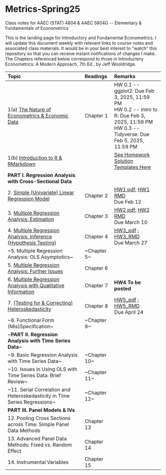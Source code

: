 # Metrics-Spring25
Class notes for AAEC (STAT) 4804 & AAEC 5804G -- Elementary & Fundamentals of Econometrics 

This is the landing page for Introductory and Fundamental Econometrics. I will update this document weekly with relevant links to course notes and associated class materials. It would be in your best interest to "watch" this repository so that you can receive instant notifications of changes I make. The Chapters referenced below correspond to those in Introductory Econometrics: A Modern Approach, 7th Ed., by Jeff Wooldridge.


| Topic                                	                        |  Readings                            	                        | Remarks                                                       |
|:--------------------------------------------------------------|:--------------------------------------------------------------|:--------------------------------------------------------------|
|1(a) [The Nature of Econometrics & Economic Data](Lecture/L1/L1_Intro.pdf)|        Chapter 1| HW 0.1 -- ggplot2: Due Feb 3, 2025, 11:59 PM <br> HW 0.2 -- Intro to R: Due Feb 3, 2025, 11:59 PM <br> HW 0.3 -- Tidyverse: Due Feb 5, 2025, 11:59 PM     
|1(b) [Introduction to R & RMarkdown](https://htmlpreview.github.io/?https://github.com/Shamar-Stewart/Metrics-S25/blob/main/Lecture/L1/RMarkdown_Intro.html)| | [See Homework Solution Templates Here](Homework/HW_Template)
|**PART I. Regression Analysis with Cross-Sectional Data**| |
|2. [Simple (Univariate) Linear Regression Model](Lecture/L2/L2_Simple_Regression.pdf) |Chapter 2|  [HW1 pdf](Homework/HW1/HW1-Empty.pdf); [HW1 RMD](Homework/HW1/HW1-Empty.rmd) <br> Due Feb 12
|3. [Multiple Regression Analysis: Estimation](Lecture/L3/L3_Multiple_Regression.pdf) | Chapter 3|[HW2 pdf](Homework/HW2/AAEC4804_STAT4804_AAEC5804G_HW2-S25_Empty.pdf); [HW2 RMD](Homework/HW2/AAEC4804_STAT4804_AAEC5804G_HW2-S25_Empty.Rmd) <br> Due March 10
|4. [Multiple Regression Analysis: Inference (Hypothesis Testing)](Lecture/L4/L4_Multiple_Regression_Hypothesis.pdf) | Chapter 4|[HW3_pdf](Homework/HW3/AAEC4804_STAT4804_AAEC5804G_HW3-S25_Empty.pdf) ; [HW3_RMD](Homework/HW3/AAEC4804_STAT4804_AAEC5804G_HW3-S25_Empty.Rmd)<br> Due March 27
|~5. Multiple Regression Analysis: OLS Asymptotics~ | ~Chapter 5~|
|5. [Multiple Regression Analysis: Further Issues](Lecture/L5/L5_Multiple_Regression_Further_Issues.pdf) |  Chapter 6|
|6. [Multiple Regression Analysis with Qualitative Information](Lecture/L6/L6_Multiple_Regression_Qualitative_Info.pdf) | Chapter 7| **HW4 To be posted**
|7. [(Testing for & Correcting) Heteroskedasticity](Lecture/L7/L7_Heteroskedasticity.pdf) | Chapter 8| [HW5_pdf](Homework/HW5/AAEC4804_STAT4804_AAEC5804G_HW5-S25_Empty.pdf) ; [HW5_RMD](Homework/HW5/AAEC4804_STAT4804_AAEC5804G_HW5-S25_Empty.Rmd)<br> Due April 24
|~8. Functional Form (Mis)Specification~ | ~Chapter 9~|
|~**PART II. Regression Analysis with Time Series Data**~| |
|~9. Basic Regression Analysis with Time Series Data~|  ~Chapter 10~|
|~10. Issues in Using OLS with Time Series Data: Brief Review~ |  ~Chapter 11~|
|~11. Serial Correlation and Heteroskedasticity in Time Series Regressions~ | ~Chapter 12~|
|**PART III. Panel Models & IVs**|
|12. Pooling Cross Sections across Time: Simple Panel Data Methods | Chapter 13|
|13. Advanced Panel Data Methods: Fixed vs. Random Effect | Chapter 14|
|14. Instrumental Variables | Chapter 15|                                                               |                                                                   |
